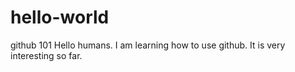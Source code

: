 # hello-world
github 101
Hello humans. I am learning how to use github. It is very interesting so far.
